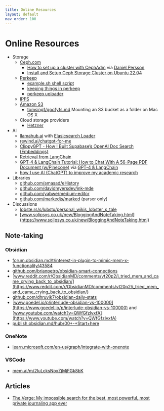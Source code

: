 ```yaml
---
title: Online Resources
layout: default
nav_order: 100
---
```

# Online Resources

- Storage
    - [Ceph.com](https://ceph.com/en/)
        - [How to set up a cluster with CephAdm](https://www.youtube.com/watch?v=ENsfa8WB6EI) via [Daniel Persson](https://www.youtube.com/@DanielPersson)
        - [Install and Setup Ceph Storage Cluster on Ubuntu 22.04](https://kifarunix.com/install-and-setup-ceph-storage-cluster-on-ubuntu-2/?utm_content=cmp-true)
    - [Perkeep](https://perkeep.org/)
        - [example.sh shell script](https://github.com/ginabythebay/perkeep/blob/master/clients/curl/example.sh)
        - [keeping things in perkeep](https://dee.underscore.world/blog/keeping-things-in-perkeep/)
        - [perkeep uploader](https://github.com/DeeUnderscore/ap-perkeep-uploader)
    - [IPFS](https://ipfs.tech/)
    - [Amazon S3]()
        - [tomsing1/goofyfs.md](https://gist.github.com/tomsing1/8ea0169f7a47224accc3ae18ca14e951) Mounting an S3 bucket as a folder on Mac OS X
    - Cloud storage providers
        - [Hetzner](http://hetzner.com)
- AI
    - [llamahub.ai](https://llamahub.ai/) with [Elasicsearch Loader](https://llamahub.ai/l/elasticsearch)
    - [rewind.ai/chatgpt-for-me](https://www.rewind.ai/chatgpt-for-me)
    - [ClippyGPT - How I Built Supabase’s OpenAI Doc Search (Embeddings)](https://www.youtube.com/watch?v=Yhtjd7yGGGA)
    - [Retrieval from LangChain](https://blog.langchain.dev/retrieval/)
    - [GPT-4 & LangChain Tutorial: How to Chat With A 56-Page PDF Document (w/Pinecone)](https://www.youtube.com/watch?v=ih9PBGVVOO4) via [GPT-4 & LangChain](https://github.com/mayooear/gpt4-pdf-chatbot-langchain)
    - [how I use AI (ChatGPT) to improve my academic research](https://twitter.com/Artifexx/status/1639451801434083328)
- Libraries
    - [github.com/amasad/eHistory](https://github.com/amasad/eHistory)
    - [github.com/davidmyersdev/ink-mde](https://github.com/davidmyersdev/ink-mde)
    - [github.com/yabwe/medium-editor](https://github.com/yabwe/medium-editor)
    - [github.com/markedjs/marked](https://github.com/markedjs/marked) (parser only)
- Discussions
    - [lobste.rs/s/lubstu/personal_wikis_lobster_s_tale](https://lobste.rs/s/lubstu/personal_wikis_lobster_s_tale)
    - [www.solipsys.co.uk/new/BloggingAndNoteTaking.html](https://www.solipsys.co.uk/new/BloggingAndNoteTaking.html)

## Note-taking

### Obsidian

- [forum.obsidian.md/t/interest-in-plugin-to-mimic-mem-x-functionality/43584](https://forum.obsidian.md/t/interest-in-plugin-to-mimic-mem-x-functionality/43584)
- [github.com/brianpetro/obsidian-smart-connections](https://github.com/brianpetro/obsidian-smart-connections)
- [www.reddit.com/r/ObsidianMD/comments/vt20p2/i_tried_mem_and_came_crying_back_to_obsidian/](https://www.reddit.com/r/ObsidianMD/comments/vt20p2/i_tried_mem_and_came_crying_back_to_obsidian/)
- [github.com/dhruvik7/obsidian-daily-stats](https://github.com/dhruvik7/obsidian-daily-stats)
- [www.goedel.io/p/interlude-obsidian-vs-100000](https://www.goedel.io/p/interlude-obsidian-vs-100000) and [www.youtube.com/watch?v=QWfGfzlvxfA](https://www.youtube.com/watch?v=QWfGfzlvxfA)
- [publish.obsidian.md/hub/00+-+Start+here](https://publish.obsidian.md/hub/00+-+Start+here)

### OneNote

- [learn.microsoft.com/en-us/graph/integrate-with-onenote](https://learn.microsoft.com/en-us/graph/integrate-with-onenote)

### VSCode

- [mem.ai/m/2IuLcksNoxZjMjFGk8bK](https://mem.ai/m/2IuLcksNoxZjMjFGk8bK)

## Articles

- [The Verge: My impossible search for the best, most powerful, most private journaling app ever](https://www.theverge.com/2023/3/29/23660375/journaling-app-day-one-security-personal-space)

